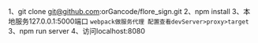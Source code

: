 1、git clone git@github.com:orGancode/flore_sign.git
2、npm install
3、本地服务127.0.0.1:5000端口
  ```webpack做服务代理 配置查看devServer>proxy>target```
3、npm run server
4、访问localhost:8080
